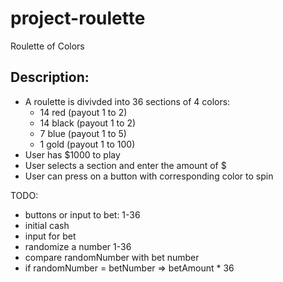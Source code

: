 # project-roulette

Roulette of Colors

## Description:

- A roulette is divivded into 36 sections of 4 colors: 
    - 14 red (payout 1 to 2) 
    - 14 black (payout 1 to 2)
    - 7 blue (payout 1 to 5)
    - 1 gold (payout 1 to 100)
- User has $1000 to play
- User selects a section and enter the amount of $
- User can press on a button with corresponding color to spin





TODO:
- buttons or input to bet: 1-36
- initial cash
- input for bet
- randomize a number 1-36
- compare randomNumber with bet number
- if randomNumber = betNumber => betAmount * 36